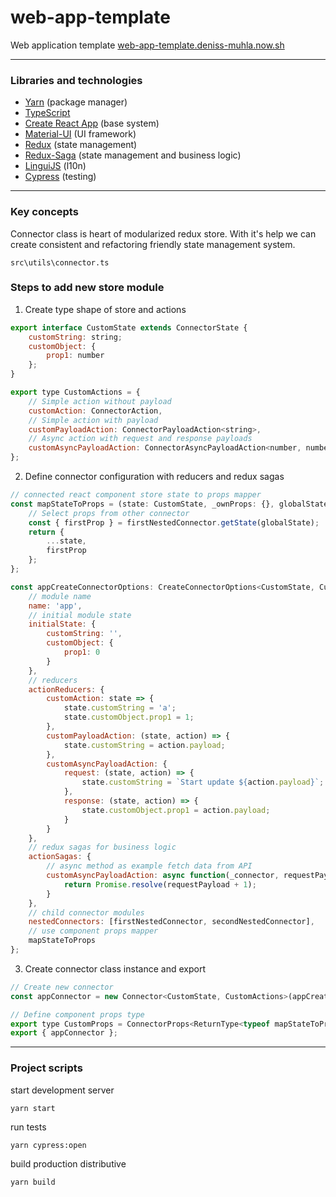 # web-app-template

Web application template [web-app-template.deniss-muhla.now.sh](https://web-app-template.deniss-muhla.now.sh/)

---

### Libraries and technologies

-   [Yarn](https://yarnpkg.com/lang/en/) (package manager)
-   [TypeScript](http://www.typescriptlang.org/)
-   [Create React App](https://create-react-app.dev/) (base system)
-   [Material-UI](https://material-ui.com/) (UI framework)
-   [Redux](https://redux.js.org/) (state management)
-   [Redux-Saga](https://redux-saga.js.org/) (state management and business logic)
-   [LinguiJS](https://lingui.js.org/) (l10n)
-   [Cypress](https://www.cypress.io/) (testing)

---

### Key concepts

Connector class is heart of modularized redux store. With it's help we can create consistent and refactoring friendly state management system.

```
src\utils\connector.ts
```

### Steps to add new store module

1. Create type shape of store and actions

```javascript
export interface CustomState extends ConnectorState {
    customString: string;
    customObject: {
        prop1: number
    };
}

export type CustomActions = {
    // Simple action without payload
    customAction: ConnectorAction,
    // Simple action with payload
    customPayloadAction: ConnectorPayloadAction<string>,
    // Async action with request and response payloads
    customAsyncPayloadAction: ConnectorAsyncPayloadAction<number, number>
};
```

2. Define connector configuration with reducers and redux sagas

```javascript
// connected react component store state to props mapper
const mapStateToProps = (state: CustomState, _ownProps: {}, globalState: {}) => {
    // Select props from other connector
    const { firstProp } = firstNestedConnector.getState(globalState);
    return {
        ...state,
        firstProp
    };
};

const appCreateConnectorOptions: CreateConnectorOptions<CustomState, CustomActions> = {
    // module name
    name: 'app',
    // initial module state
    initialState: {
        customString: '',
        customObject: {
            prop1: 0
        }
    },
    // reducers
    actionReducers: {
        customAction: state => {
            state.customString = 'a';
            state.customObject.prop1 = 1;
        },
        customPayloadAction: (state, action) => {
            state.customString = action.payload;
        },
        customAsyncPayloadAction: {
            request: (state, action) => {
                state.customString = `Start update ${action.payload}`;
            },
            response: (state, action) => {
                state.customObject.prop1 = action.payload;
            }
        }
    },
    // redux sagas for business logic
    actionSagas: {
        // async method as example fetch data from API
        customAsyncPayloadAction: async function(_connector, requestPayload) {
            return Promise.resolve(requestPayload + 1);
        }
    },
    // child connector modules
    nestedConnectors: [firstNestedConnector, secondNestedConnector],
    // use component props mapper
    mapStateToProps
};
```

3. Create connector class instance and export

```javascript
// Create new connector
const appConnector = new Connector<CustomState, CustomActions>(appCreateConnectorOptions);

// Define component props type
export type CustomProps = ConnectorProps<ReturnType<typeof mapStateToProps>, CustomActions>;
export { appConnector };
```

---

### Project scripts

start development server

```console
yarn start
```

run tests

```console
yarn cypress:open
```

build production distributive

```console
yarn build
```
